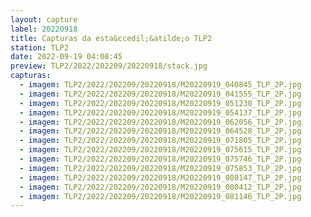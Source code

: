 ```yaml
---
layout: capture
label: 20220918
title: Capturas da esta&ccedil;&atilde;o TLP2
station: TLP2
date: 2022-09-19 04:08:45
preview: TLP2/2022/202209/20220918/stack.jpg
capturas:
  - imagem: TLP2/2022/202209/20220918/M20220919_040845_TLP_2P.jpg
  - imagem: TLP2/2022/202209/20220918/M20220919_041555_TLP_2P.jpg
  - imagem: TLP2/2022/202209/20220918/M20220919_051230_TLP_2P.jpg
  - imagem: TLP2/2022/202209/20220918/M20220919_054137_TLP_2P.jpg
  - imagem: TLP2/2022/202209/20220918/M20220919_062056_TLP_2P.jpg
  - imagem: TLP2/2022/202209/20220918/M20220919_064528_TLP_2P.jpg
  - imagem: TLP2/2022/202209/20220918/M20220919_071805_TLP_2P.jpg
  - imagem: TLP2/2022/202209/20220918/M20220919_075615_TLP_2P.jpg
  - imagem: TLP2/2022/202209/20220918/M20220919_075746_TLP_2P.jpg
  - imagem: TLP2/2022/202209/20220918/M20220919_075853_TLP_2P.jpg
  - imagem: TLP2/2022/202209/20220918/M20220919_080147_TLP_2P.jpg
  - imagem: TLP2/2022/202209/20220918/M20220919_080412_TLP_2P.jpg
  - imagem: TLP2/2022/202209/20220918/M20220919_081146_TLP_2P.jpg
---
```

